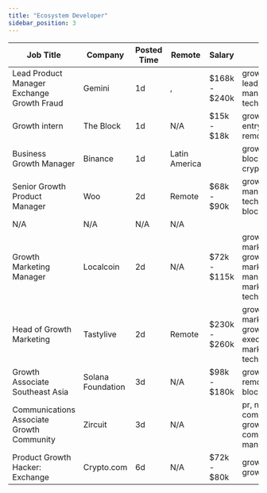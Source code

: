 ```yaml
---
title: "Ecosystem Developer"
sidebar_position: 3
---
```


| Job Title | Company | Posted Time | Remote | Salary | Tags | Apply Link |
|-----------|---------|-------------|--------|--------|------|------------|
| Lead Product Manager Exchange Growth Fraud | Gemini | 1d | , | $168k - $240k | growth, security, lead, product manager, non tech | [Apply](https://web3.career/lead-product-manager-exchange-growth-fraud-gemini/111633) |
| Growth intern | The Block | 1d | N/A | $15k - $18k | growth, intern, entry level, remote, crypto | [Apply](https://web3.career/growth-intern-theblockcrypto/111528) |
| Business Growth Manager | Binance | 1d | Latin America |  | growth, blockchain, crypto | [Apply](https://web3.career/business-growth-manager-binance/111368) |
| Senior Growth Product Manager | Woo | 2d | Remote | $68k - $90k | growth, product manager, non tech, senior, blockchain | [Apply](https://web3.career/senior-growth-product-manager-woo/95664) |
| N/A | N/A | N/A | N/A |  |  | [Apply](https://web3.career/metana) |
| Growth Marketing Manager | Localcoin | 2d | N/A | $72k - $115k | growth marketing, growth, marketing manager, marketing, non tech | [Apply](https://web3.career/growth-marketing-manager-localcoin/77971) |
| Head of Growth Marketing | Tastylive | 2d | Remote | $230k - $260k | growth marketing, growth, executive, marketing, non tech | [Apply](https://web3.career/head-of-growth-marketing-tastylive/108292) |
| Growth Associate Southeast Asia | Solana Foundation | 3d | N/A | $98k - $180k | growth, ai, remote, blockchain, defi | [Apply](https://web3.career/growth-associate-southeast-asia-solanafoundation/110505) |
| Communications Associate Growth Community | Zircuit | 3d | N/A |  | pr, non tech, communications, growth, community manager | [Apply](https://web3.career/communications-associate-growth-community-zircuit/105486) |
| Product Growth Hacker: Exchange | Crypto.com | 6d | N/A | $72k - $80k | growth hacker, growth, crypto | [Apply](https://web3.career/product-growth-hacker-exchange-crypto-com/109681) |
